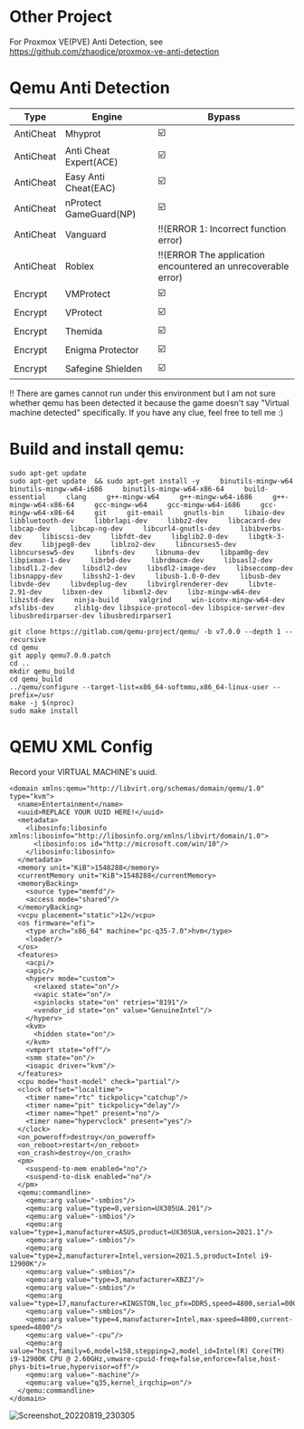 # Other Project
For Proxmox VE(PVE) Anti Detection, see https://github.com/zhaodice/proxmox-ve-anti-detection

# Qemu Anti Detection
 | Type       | Engine | Bypass |
 |------------|--------|--------|
 | AntiCheat | Mhyprot | ☑️   |
 | AntiCheat | Anti Cheat Expert(ACE) | ☑️   |
 | AntiCheat | Easy Anti Cheat(EAC) | ☑️   | 
 | AntiCheat | nProtect GameGuard(NP) | ☑️   | 
 | AntiCheat | Vanguard | ‼️(ERROR 1: Incorrect function error) | 
 | AntiCheat | Roblex | ‼️(ERROR The application encountered an unrecoverable error) | 
 | Encrypt | VMProtect | ☑️   | 
 | Encrypt | VProtect | ☑️   |  
 | Encrypt | Themida | ☑️   |  
 | Encrypt | Enigma Protector | ☑️   |  
 | Encrypt | Safegine Shielden | ☑️   |  

‼️ There are games cannot run under this environment but I am not sure whether qemu has been detected it because the game doesn't say "Virtual machine detected" specifically. 
If you have any clue, feel free to tell me :)

# Build and install qemu:
```
sudo apt-get update
sudo apt-get update  && sudo apt-get install -y     binutils-mingw-w64     binutils-mingw-w64-i686     binutils-mingw-w64-x86-64     build-essential     clang     g++-mingw-w64     g++-mingw-w64-i686     g++-mingw-w64-x86-64     gcc-mingw-w64     gcc-mingw-w64-i686     gcc-mingw-w64-x86-64     git     git-email     gnutls-bin     libaio-dev     libbluetooth-dev     libbrlapi-dev     libbz2-dev     libcacard-dev     libcap-dev     libcap-ng-dev     libcurl4-gnutls-dev     libibverbs-dev     libiscsi-dev     libfdt-dev     libglib2.0-dev     libgtk-3-dev     libjpeg8-dev     liblzo2-dev     libncurses5-dev     libncursesw5-dev     libnfs-dev     libnuma-dev     libpam0g-dev     libpixman-1-dev     librbd-dev     librdmacm-dev     libsasl2-dev     libsdl1.2-dev     libsdl2-dev     libsdl2-image-dev     libseccomp-dev     libsnappy-dev     libssh2-1-dev     libusb-1.0-0-dev     libusb-dev     libvde-dev     libvdeplug-dev     libvirglrenderer-dev     libvte-2.91-dev     libxen-dev     libxml2-dev     libz-mingw-w64-dev     libzstd-dev     ninja-build     valgrind     win-iconv-mingw-w64-dev     xfslibs-dev     zlib1g-dev libspice-protocol-dev libspice-server-dev libusbredirparser-dev libusbredirparser1

git clone https://gitlab.com/qemu-project/qemu/ -b v7.0.0 --depth 1 --recursive
cd qemu
git apply qemu7.0.0.patch
cd ..
mkdir qemu_build
cd qemu_build
../qemu/configure --target-list=x86_64-softmmu,x86_64-linux-user --prefix=/usr
make -j $(nproc)
sudo make install
```

# QEMU XML Config

Record your VIRTUAL MACHINE's uuid.
```
<domain xmlns:qemu="http://libvirt.org/schemas/domain/qemu/1.0" type="kvm">
  <name>Entertainment</name>
  <uuid>REPLACE YOUR UUID HERE!</uuid>
  <metadata>
    <libosinfo:libosinfo xmlns:libosinfo="http://libosinfo.org/xmlns/libvirt/domain/1.0">
      <libosinfo:os id="http://microsoft.com/win/10"/>
    </libosinfo:libosinfo>
  </metadata>
  <memory unit="KiB">1548288</memory>
  <currentMemory unit="KiB">1548288</currentMemory>
  <memoryBacking>
    <source type="memfd"/>
    <access mode="shared"/>
  </memoryBacking>
  <vcpu placement="static">12</vcpu>
  <os firmware="efi">
    <type arch="x86_64" machine="pc-q35-7.0">hvm</type>
    <loader/>
  </os>
  <features>
    <acpi/>
    <apic/>
    <hyperv mode="custom">
      <relaxed state="on"/>
      <vapic state="on"/>
      <spinlocks state="on" retries="8191"/>
      <vendor_id state="on" value="GenuineIntel"/>
    </hyperv>
    <kvm>
      <hidden state="on"/>
    </kvm>
    <vmport state="off"/>
    <smm state="on"/>
    <ioapic driver="kvm"/>
  </features>
  <cpu mode="host-model" check="partial"/>
  <clock offset="localtime">
    <timer name="rtc" tickpolicy="catchup"/>
    <timer name="pit" tickpolicy="delay"/>
    <timer name="hpet" present="no"/>
    <timer name="hypervclock" present="yes"/>
  </clock>
  <on_poweroff>destroy</on_poweroff>
  <on_reboot>restart</on_reboot>
  <on_crash>destroy</on_crash>
  <pm>
    <suspend-to-mem enabled="no"/>
    <suspend-to-disk enabled="no"/>
  </pm>
  <qemu:commandline>
    <qemu:arg value="-smbios"/>
    <qemu:arg value="type=0,version=UX305UA.201"/>
    <qemu:arg value="-smbios"/>
    <qemu:arg value="type=1,manufacturer=ASUS,product=UX305UA,version=2021.1"/>
    <qemu:arg value="-smbios"/>
    <qemu:arg value="type=2,manufacturer=Intel,version=2021.5,product=Intel i9-12900K"/>
    <qemu:arg value="-smbios"/>
    <qemu:arg value="type=3,manufacturer=XBZJ"/>
    <qemu:arg value="-smbios"/>
    <qemu:arg value="type=17,manufacturer=KINGSTON,loc_pfx=DDR5,speed=4800,serial=000000,part=0000"/>
    <qemu:arg value="-smbios"/>
    <qemu:arg value="type=4,manufacturer=Intel,max-speed=4800,current-speed=4800"/>
    <qemu:arg value="-cpu"/>
    <qemu:arg value="host,family=6,model=158,stepping=2,model_id=Intel(R) Core(TM) i9-12900K CPU @ 2.60GHz,vmware-cpuid-freq=false,enforce=false,host-phys-bits=true,hypervisor=off"/>
    <qemu:arg value="-machine"/>
    <qemu:arg value="q35,kernel_irqchip=on"/>
  </qemu:commandline>
</domain>
```
![Screenshot_20220819_230305](https://user-images.githubusercontent.com/63996691/185649897-b7609626-ee6d-42b1-bc5e-4465cb41a19a.png)
